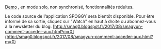 [Demo](http://spoggy0.firebaseapp.com) , en mode solo, non synchronisé, fonctionnalités réduites.



Le code source de l'application SPOGGY sera bientôt disponible. 
Pour être informé de sa sortie,
cliquez sur "Watch" en haut à droite
ou abonnez-vous à la newsletter du blog. [http://smag0.blogspot.fr/2017/08/smagyun-comment-acceder-aux.html?m=0](http://smag0.blogspot.fr/2017/08/smagyun-comment-acceder-aux.html?m=0)
